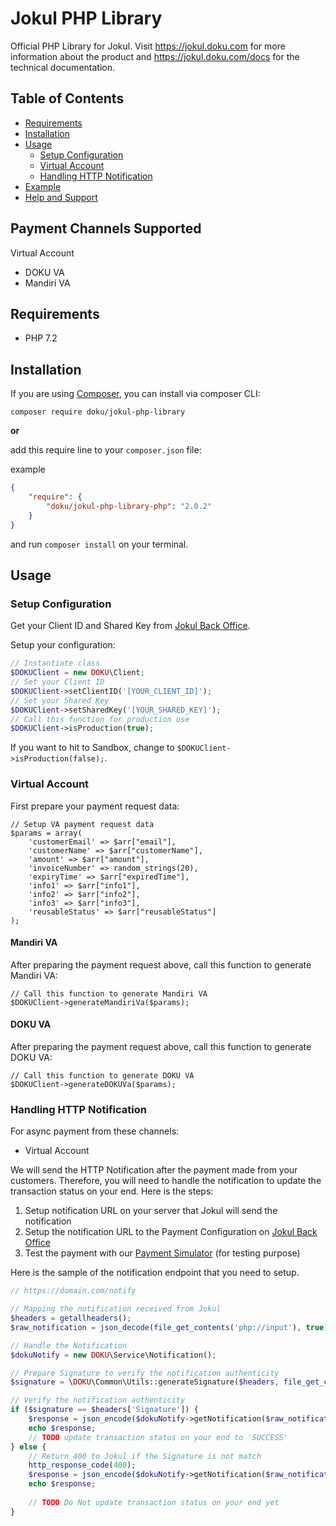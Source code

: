 # Jokul PHP Library
Official PHP Library for Jokul. Visit https://jokul.doku.com for more information about the product and https://jokul.doku.com/docs for the technical documentation.

## Table of Contents

- [Requirements](#requirements)
- [Installation](#installation)
- [Usage](#usage)
  - [Setup Configuration](#setup-configuration)
  - [Virtual Account](#virtual-account)
  - [Handling HTTP Notification](#handling-http-notification)
- [Example](#example)
- [Help and Support](#help-and-support)

## Payment Channels Supported

Virtual Account

- DOKU VA
- Mandiri VA

## Requirements

- PHP 7.2

## Installation

If you are using [Composer](https://getcomposer.org), you can install via composer CLI:

```
composer require doku/jokul-php-library
```

**or**

add this require line to your `composer.json` file:

example
```json
{
    "require": {
        "doku/jokul-php-library-php": "2.0.2"
    }
}
```

and run `composer install` on your terminal.

## Usage

### Setup Configuration

Get your Client ID and Shared Key from [Jokul Back Office](https://jokul.doku.com/bo/login).

Setup your configuration:

```php
// Instantiate class
$DOKUClient = new DOKU\Client;
// Set your Client ID
$DOKUClient->setClientID('[YOUR_CLIENT_ID]');
// Set your Shared Key
$DOKUClient->setSharedKey('[YOUR_SHARED_KEY]');
// Call this function for production use
$DOKUClient->isProduction(true);
```
If you want to hit to Sandbox, change to `$DOKUClient->isProduction(false);`.

### Virtual Account

First prepare your payment request data:

```
// Setup VA payment request data
$params = array(
    'customerEmail' => $arr["email"],
    'customerName' => $arr["customerName"],
    'amount' => $arr["amount"],
    'invoiceNumber' => random_strings(20),
    'expiryTime' => $arr["expiredTime"],
    'info1' => $arr["info1"],
    'info2' => $arr["info2"],
    'info3' => $arr["info3"],
    'reusableStatus' => $arr["reusableStatus"]
);
```

#### Mandiri VA

After preparing the payment request above, call this function to generate Mandiri VA:

```
// Call this function to generate Mandiri VA
$DOKUClient->generateMandiriVa($params);
```

#### DOKU VA

After preparing the payment request above, call this function to generate DOKU VA:

```
// Call this function to generate DOKU VA
$DOKUClient->generateDOKUVa($params);
```

### Handling HTTP Notification

For async payment from these channels:

- Virtual Account

We will send the HTTP Notification after the payment made from your customers. Therefore, you will need to handle the notification to update the transaction status on your end. Here is the steps:

1. Setup notification URL on your server that Jokul will send the notification
1. Setup the notification URL to the Payment Configuration on [Jokul Back Office](https://sandbox.doku.com/bo/login)
1. Test the payment with our [Payment Simulator](https://sandbox.doku.com/integration/simulator) (for testing purpose)

Here is the sample of the notification endpoint that you need to setup.

```php
// https://domain.com/notify

// Mapping the notification received from Jokul
$headers = getallheaders();
$raw_notification = json_decode(file_get_contents('php://input'), true);

// Handle the Notification
$dokuNotify = new DOKU\Service\Notification();

// Prepare Signature to verify the notification authenticity
$signature = \DOKU\Common\Utils::generateSignature($headers, file_get_contents('php://input'), 'YOUR_SHARED_KEY');

// Verify the notification authenticity
if ($signature == $headers['Signature']) {
    $response = json_encode($dokuNotify->getNotification($raw_notification));
    echo $response;
    // TODO update transaction status on your end to 'SUCCESS'
} else {
    // Return 400 to Jokul if the Signature is not match
    http_response_code(400);
    $response = json_encode($dokuNotify->getNotification($raw_notification));
    echo $response;
    
    // TODO Do Not update transaction status on your end yet
}
```
